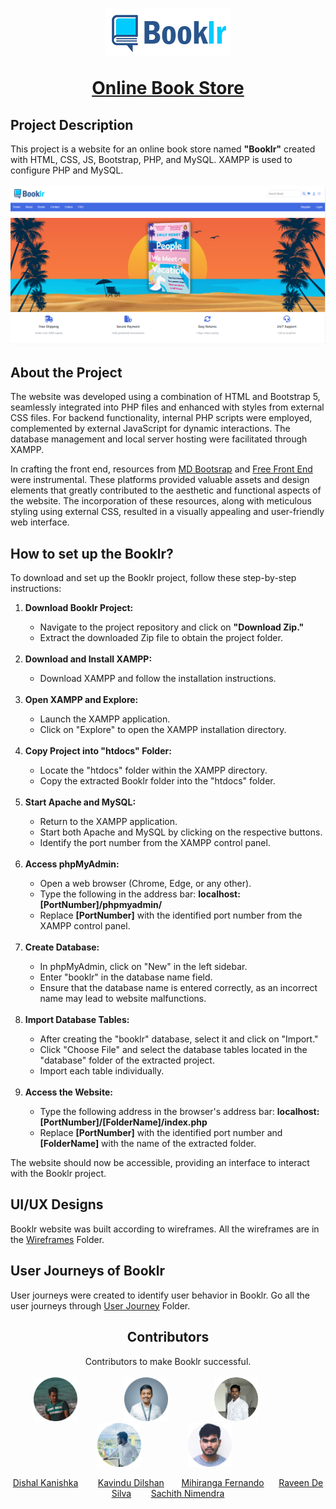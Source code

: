 <h1>
  <div align="center">
    <a href="https://github.com/kavindu-dilshan/Booklr.git">
      <img src="https://github.com/kavindu-dilshan/Booklr/blob/main/images/header/logo.png" alt="Logo" >
      <p align=center>Online Book Store</p>
  </a>
</h1>

## Project Description
This project is a website for an online book store named <b>"Booklr"</b> created with HTML, CSS, JS, Bootstrap, PHP, and MySQL. XAMPP is used to configure PHP and MySQL.<br><br>
<img  src="https://github.com/DishaKD/Booklr/blob/master/Images/Readme Images/Screen Shots/website (2).png"  alt="Logo">

## About the Project
The website was developed using a combination of HTML and Bootstrap 5, seamlessly integrated into PHP files and enhanced with styles from external CSS files. For backend functionality, internal PHP scripts were employed, complemented by external JavaScript for dynamic interactions. The database management and local server hosting were facilitated through XAMPP.

In crafting the front end, resources from <a href="https://mdbootstrap.com/"> MD Bootsrap</a> and <a href="https://freefrontend.com/"> Free Front End</a> were instrumental. These platforms provided valuable assets and design elements that greatly contributed to the aesthetic and functional aspects of the website. The incorporation of these resources, along with meticulous styling using external CSS, resulted in a visually appealing and user-friendly web interface.

## How to set up the Booklr?
To download and set up the Booklr project, follow these step-by-step instructions:
<ol>
  <li><b>Download Booklr Project:</b></li>
  <ul>
    <li>Navigate to the project repository and click on <b>"Download Zip."</b></li>
    <li>Extract the downloaded Zip file to obtain the project folder.</li>
  </ul><br>
  <li><b>Download and Install XAMPP:</b></li>
  <ul>
    <li>Download XAMPP and follow the installation instructions.</li>
  </ul><br>
  <li><b>Open XAMPP and Explore:</b></li>
  <ul>
    <li>Launch the XAMPP application.</li>
    <li>Click on "Explore" to open the XAMPP installation directory.</li>
  </ul><br>
  <li><b>Copy Project into "htdocs" Folder:</b></li>
  <ul>
    <li>Locate the "htdocs" folder within the XAMPP directory.</li>
    <li>Copy the extracted Booklr folder into the "htdocs" folder.</li>
  </ul><br>
  <li><b>Start Apache and MySQL:</b></li>
  <ul>
    <li>Return to the XAMPP application.</li>
    <li>Start both Apache and MySQL by clicking on the respective buttons.</li>
    <li>Identify the port number from the XAMPP control panel.</li>
  </ul><br>
  <li><b>Access phpMyAdmin:</b></li>
  <ul>
    <li>Open a web browser (Chrome, Edge, or any other).</li>
    <li>Type the following in the address bar: <b>localhost:[PortNumber]/phpmyadmin/</b></li>
    <li>Replace <b>[PortNumber]</b> with the identified port number from the XAMPP control panel.</li>
  </ul><br>
  <li><b>Create Database:</b></li>
  <ul>
    <li>In phpMyAdmin, click on "New" in the left sidebar.</li>
    <li>Enter "booklr" in the database name field.</li>
    <li>Ensure that the database name is entered correctly, as an incorrect name may lead to website malfunctions.</li>
  </ul><br>
  <li><b>Import Database Tables:</b></li>
  <ul>
    <li>After creating the "booklr" database, select it and click on "Import."</li>
    <li>Click "Choose File" and select the database tables located in the "database" folder of the extracted project.</li>
    <li>Import each table individually.</li>
  </ul><br>
  <li><b>Access the Website:</b></li>
  <ul>
    <li>Type the following address in the browser's address bar: <b>localhost:[PortNumber]/[FolderName]/index.php</b></li>
    <li>Replace <b>[PortNumber]</b> with the identified port number and <b>[FolderName]</b> with the name of the extracted folder.</li>
  </ul>
</ol>
The website should now be accessible, providing an interface to interact with the Booklr project.

## UI/UX Designs 
Booklr website was built according to wireframes. All the wireframes are in the <a href="images/ReadMe/Wireframes">Wireframes</a> Folder.

## User Journeys of Booklr
User journeys were created to identify user behavior in Booklr. Go all the user journeys through <a href="images/ReadMe/User Journey">User Journey</a> Folder.
<div  align="center">

## Contributors
Contributors to make Booklr successful.<br><br>
<a href="https://www.linkedin.com/in/dishal/"><img src="images/ReadMe/Members/dk-modified.png" alt="Dishal" title="Dishal" width="70" height="70"/></a>
&nbsp;&nbsp;&nbsp;&nbsp;&nbsp;&nbsp;&nbsp;&nbsp;&nbsp;&nbsp;&nbsp;&nbsp;&nbsp;&nbsp;&nbsp;&nbsp;&nbsp;
<a href="https://www.linkedin.com/in/kavindudilshan84/"><img src="images/ReadMe/Members/kd-modified.png" alt="Kavindu" title="Kavindu" width="70" height="70"/></a>
&nbsp;&nbsp;&nbsp;&nbsp;&nbsp;&nbsp;&nbsp;&nbsp;&nbsp;&nbsp;&nbsp;&nbsp;&nbsp;&nbsp;&nbsp;&nbsp;&nbsp;
<a href="https://www.linkedin.com/in/mihiranga-fernando-10608526a/"><img src="images/ReadMe/Members/mihi-modified.png" alt="Mihiranga" title="Mihiranga" width="70" height="70"/></a>
&nbsp;&nbsp;&nbsp;&nbsp;&nbsp;&nbsp;&nbsp;&nbsp;&nbsp;&nbsp;&nbsp;&nbsp;&nbsp;&nbsp;&nbsp;&nbsp;&nbsp;
<a href="https://www.linkedin.com/in/raveen-de-silva-4a2804216/"><img src="images/ReadMe/Members/rds-modified.png" alt="Raveen" title="Raveen" width="70" height="70"/></a>
&nbsp;&nbsp;&nbsp;&nbsp;&nbsp;&nbsp;&nbsp;&nbsp;&nbsp;&nbsp;&nbsp;&nbsp;&nbsp;&nbsp;&nbsp;&nbsp;&nbsp;
<a href="https://www.linkedin.com/in/sachith-nimendra-018828258/"><img src="images/ReadMe/Members/sn-modified.png" alt="Sachith" title="Sachith" width="70" height="70"/></a>&nbsp;&nbsp;&nbsp;

<a href="https://www.linkedin.com/in/dishal/">Dishal Kanishka</a>&nbsp;&nbsp;&nbsp;&nbsp;&nbsp;&nbsp;&nbsp;
<a href="https://www.linkedin.com/in/kavindudilshan84/">Kavindu Dilshan</a>&nbsp;&nbsp;&nbsp;&nbsp;&nbsp;&nbsp;
<a href="https://www.linkedin.com/in/mihiranga-fernando-10608526a/">Mihiranga Fernando</a>&nbsp;&nbsp;&nbsp;&nbsp;&nbsp;
<a href="https://www.linkedin.com/in/raveen-de-silva-4a2804216/">Raveen De Silva</a>&nbsp;&nbsp;&nbsp;&nbsp;&nbsp;&nbsp;&nbsp;
<a href="https://www.linkedin.com/in/sachith-nimendra-018828258/">Sachith Nimendra</a>
